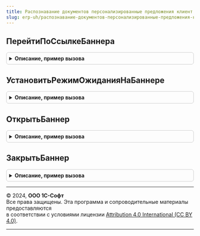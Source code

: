 ```yaml
---
title: Распознавание документов персонализированные предложения клиент
slug: erp-uh/распознавание-документов-персонализированные-предложения-клиент
---
```



## ПерейтиПоСсылкеБаннера
<details style="margin: 1em 0; padding: 0.5em; border: 1px solid #ccc; border-radius: 6px;">

<summary style="font-weight: bold; cursor: pointer;">Описание, пример вызова</summary>

```bsl

// Вызывает форму, которую нужно открыть при нажатии на гиперссылку в баннере.
// Параметры:
// 		НавигационнаяСсылка - Строка
// 		СтандартнаяОбработка - Булево
// 		Форма - Форма, в которой произошло нажатие на навигационную ссылку
//
Процедура ПерейтиПоСсылкеБаннера(НавигационнаяСсылка, СтандартнаяОбработка, Форма) Экспорт
```

Пример вызова
```bsl
РаспознаваниеДокументовПерсонализированныеПредложенияКлиент.ПерейтиПоСсылкеБаннера(НавигационнаяСсылка, СтандартнаяОбработка, Форма) 
```
</details>

## УстановитьРежимОжиданияНаБаннере
<details style="margin: 1em 0; padding: 0.5em; border: 1px solid #ccc; border-radius: 6px;">

<summary style="font-weight: bold; cursor: pointer;">Описание, пример вызова</summary>

```bsl

Процедура УстановитьРежимОжиданияНаБаннере(Форма) Экспорт
```

Пример вызова
```bsl
РаспознаваниеДокументовПерсонализированныеПредложенияКлиент.УстановитьРежимОжиданияНаБаннере(Форма) 
```
</details>

## ОткрытьБаннер
<details style="margin: 1em 0; padding: 0.5em; border: 1px solid #ccc; border-radius: 6px;">

<summary style="font-weight: bold; cursor: pointer;">Описание, пример вызова</summary>

```bsl

// Процедура закрывает баннер на форме.
// Параметры:
//		Форма - ФормаКлиентскогоПриложения - Форма на которой нужно закрыть баннер.
//
Процедура ОткрытьБаннер(Форма) Экспорт
```

Пример вызова
```bsl
РаспознаваниеДокументовПерсонализированныеПредложенияКлиент.ОткрытьБаннер(Форма) 
```
</details>

## ЗакрытьБаннер
<details style="margin: 1em 0; padding: 0.5em; border: 1px solid #ccc; border-radius: 6px;">

<summary style="font-weight: bold; cursor: pointer;">Описание, пример вызова</summary>

```bsl

// Процедура закрывает баннер на форме.
// Параметры:
//		Форма - ФормаКлиентскогоПриложения - Форма на которой нужно закрыть баннер.
//
Процедура ЗакрытьБаннер(Форма) Экспорт
```

Пример вызова
```bsl
РаспознаваниеДокументовПерсонализированныеПредложенияКлиент.ЗакрытьБаннер(Форма) 
```
</details>

---

© 2024, **ООО 1С-Софт**  
Все права защищены. Эта программа и сопроводительные материалы предоставляются  
в соответствии с условиями лицензии [Attribution 4.0 International (CC BY 4.0)](https://creativecommons.org/licenses/by/4.0/legalcode).

---
